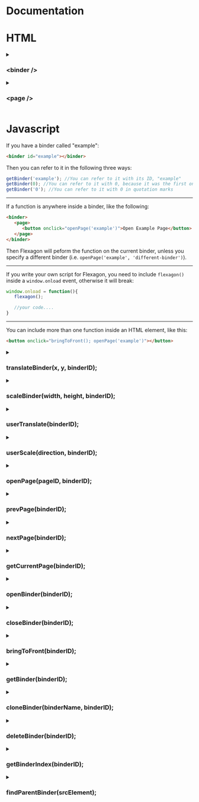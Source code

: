#  Documentation

# HTML

<details>
<summary><h3>&lt;binder /&gt</h3></summary>
  
Flexagon works with an element called the `<binder />` element:
  
```HTML
<binder id="example-binder">...content...</binder>
```
All binder elements contain at least one `<page />` element. Binders can contain any HTML code.

Specify a unique __id__ for a binder to make it easier to refer to that binder (for instance, when using the `openBinder()` function).

<hr />

You can include all normal HTML attributes in a binder element (such as __id__, __style__, __onclick__ etc.):
```HTML
<binder style="background: #00ff00" onclick="bringToFront()"></binder>
```

It is expected for you to use CSS atributes `top` and `left` to position a binder.

</details>
<details>
<summary><h3>&lt;page /&gt</h3></summary>
  
Every binder contains at least one page element:
```HTML
<page id="example-page">...content...</page>
```
Only one page can be displayed at a time. Pages can contain any HTML code.

Specify a unique __id__ for a page to make it easier to refer to that page (for instance, when using the `openPage()` function).

</details>

# Javascript

If you have a binder called "example":
```html
<binder id="example"></binder>
```
Then you can refer to it in the following three ways:
```javascript
getBinder('example'); //You can refer to it with its ID, "example"
getBinder(0); //You can refer to it with 0, because it was the first one loaded the document
getBinder('0'); //You can refer to it with 0 in quotation marks
```

<hr />

If a function is anywhere inside a binder, like the following:
```html
<binder>
   <page>
      <button onclick="openPage('example')">Open Example Page</button>
   </page>
</binder>
```
Then Flexagon will peform the function on the current binder, unless you specify a different binder (i.e. `openPage('example', 'different-binder')`).

<hr />

If you write your own script for Flexagon, you need to include `flexagon()` inside a `window.onload` event, otherwise it will break:
```javascript
window.onload = function(){
   flexagon();

   //your code....
}
```

<hr />

You can include more than one function inside an HTML element, like this:
```html
<button onclick="bringToFront(); openPage('example')"></button>
```

<details>
<summary><h3>translateBinder(x, y, binderID);</h3></summary>

> __x:__ string or number (optional)
> 
> __y:__ string or number (optional)
> 
> __binderID:__ string, number or Object (optional)

Reposition a binder on the screen according to specified __X__ and __Y__ coordinates. You may format those coordinates as a string. A __%__ sign repositions a binder relative to the page.

If __X__ or __Y__ coordinate is specified as __null__, then the relative __width__ and __height__ coordinate will remain the same, for example:

```javascript
translateBinder(null, '50%'); //This will change the y position to 50%, but the x position will remain the same
```

</details>

<details>
<summary><h3>scaleBinder(width, height, binderID);</h3></summary>

> __width:__ string or number (optional)
> 
> __height:__ string or number (optional)
> 
> __binderID:__ string, number or Object (optional)

Scale a binder according to specified __width__ and __height__ coordinates. You may format those coordinates as a string. A __%__ sign scales a binder relative to the page.

If __width__ or __height__ coordinate is specified as __null__, then the relative __width__ and __height__ coordinate will remain the same, for example:

```javascript
scaleBinder(null, '50%'); //This will change the height to 50%, but the width will remain the same
```

</details>

<details>
<summary><h3>userTranslate(binderID);</h3></summary>

> __binderID:__ string, number or Object (optional)

Drag a binder around the screen based on the cursor position.

<hr />

`userTranslate()` should be used in an `onmousedown` event, like the following example:

```HTML
<img src="move.png" onmousedown="userTranslate()">
```

</details>

<details>
<summary><h3>userScale(direction, binderID);</h3></summary>

> __direction:__ string
>
> __binderID:__ string, number or Object (optional)

Scale a binder in the specified direction based on the cursor position ("left", "right", "up", or "down").

<hr />

`userScale()` should be used in an `onmousedown` event, like the following example:

```HTML
<button onmousedown="userScale('right');">Scale Right</button>
```
It's worth knowing that you can use `min-width` and `min-height` CSS style if you want your Binder to have a resize limit.

</details>

<details>
<summary><h3>openPage(pageID, binderID);</h3></summary>

> __pageID:__ string or number
>
> __binderID:__ string, number or Object (optional)

Open a specified  __pageID__ within a binder. Pages can be referred to in three ways:

```javascript
openPage('example'); //You can refer to it with its ID, "example"
openPage(0); //You can refer to it with 0, because it was the first one loaded the document
openPage('0'); //You can refer to it with 0 in quotation marks
```

<hr />

Example which opens the "cat" page in the "animals" binder:
```HTML
<a onclick="openPage('cat', 'animals')"></a>
```

</details>

<details>
<summary><h3>prevPage(binderID);</h3></summary>

> __binderID:__ string, number or Object (optional)

Opens the previous page index (the page that was loaded before the current page);

</details>

<details>
<summary><h3>nextPage(binderID);</h3></summary>

> __binderID:__ string, number or Object (optional)

Opens the next page index (the page that was loaded after the current page);

</details>

<details>
<summary><h3>getCurrentPage(binderID);</h3></summary>

> __binderID:__ string, number or Object (optional)

Returns the index of the page which is currently displayed in the binder.

</details>

<details>
<summary><h3>openBinder(binderID);</h3></summary>

> __binderID:__ string, number or Object

Opens the specified binder.

</details>

<details>
<summary><h3>closeBinder(binderID);</h3></summary>

> __binderID:__ string, number or Object (optional)

Closes the specified binder.

</details>

<details>
<summary><h3>bringToFront(binderID);</h3></summary>

> __binderID:__ string, number or Object (optional)

Display the binder above all other binders.

</details>

<details>
<summary><h3>getBinder(binderID);</h3></summary>

> __binderID:__ string, number or Object

Returns the specified binder's object instance in Javascript.

<hr />

If you want to manipulate the binder directly, then you can store the binder object as a variable:
```javascript
let myBinder = getBinder("random-binder");
```

</details>

<details>
<summary><h3>cloneBinder(binderName, binderID);</h3></summary>

> __binderName:__ string (optional)
> 
> __binderID:__ string, number or Object (optional)

Clones the specified binder with the id __binderName__. If the ID is already taken by a different binder, then it will be given a unique ID.

`cloneBinder()` returns the cloned binder, for example:

```javascript
let myBinder = getBinder("example");
let newBinder = cloneBinder(myBinder);

console.log(getBinderIndex(newBinder));
```

</details>

<details>
<summary><h3>deleteBinder(binderID);</h3></summary>

> __binderID:__ string, number or Object (optional)

Deletes the specified binder.

</details>


<details>
<summary><h3>getBinderIndex(binderID);</h3></summary>

> __binderID:__ string, number or Object (optional)

Returns the index of the specified binder.

</details>

<details>
<summary><h3>findParentBinder(srcElement);</h3></summary>

> __srcElement:__ Object (optional)

Returns the binder's index of any HTML element inside a binder.
</details>
